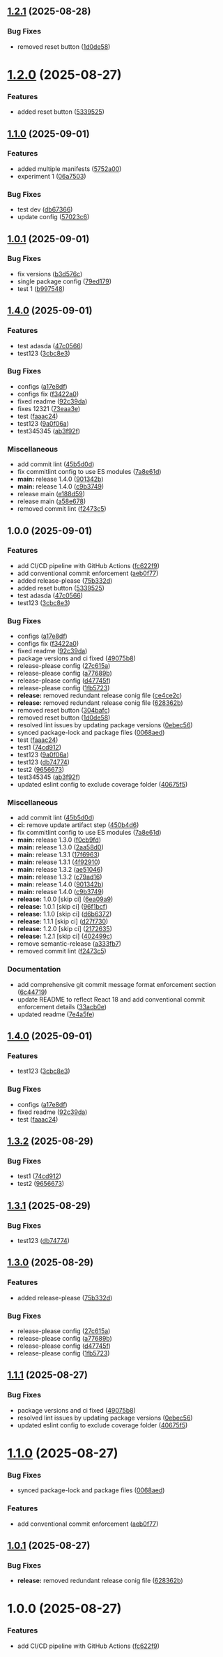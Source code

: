 ## [1.2.1](https://github.com/awais-ahmad-ili/release-automation-poc/compare/v1.2.0...v1.2.1) (2025-08-28)


### Bug Fixes

* removed reset button ([1d0de58](https://github.com/awais-ahmad-ili/release-automation-poc/commit/1d0de58d4498db0975a4acbf49d0a6d613693286))

# [1.2.0](https://github.com/awais-ahmad-ili/release-automation-poc/compare/v1.1.1...v1.2.0) (2025-08-27)


### Features

* added reset button ([5339525](https://github.com/awais-ahmad-ili/release-automation-poc/commit/5339525afc7b0c0ff5004c2967a3572f275df619))

## [1.1.0](https://github.com/awais-ahmad-ili/release-please-poc/compare/v1.0.1...v1.1.0) (2025-09-01)


### Features

* added multiple manifests ([5752a00](https://github.com/awais-ahmad-ili/release-please-poc/commit/5752a00d95285898d9de424fe31d47281d4ba84b))
* experiment 1 ([06a7503](https://github.com/awais-ahmad-ili/release-please-poc/commit/06a75032f60e48819f62803f65fd34d8aec1b815))


### Bug Fixes

* test dev ([db67366](https://github.com/awais-ahmad-ili/release-please-poc/commit/db6736665253e31818fa33ebbb02d85aa13f4c4b))
* update config ([57023c6](https://github.com/awais-ahmad-ili/release-please-poc/commit/57023c6c4f4620f8d7ff8623e7f5f9219161d7f7))

## [1.0.1](https://github.com/awais-ahmad-ili/release-please-poc/compare/v1.0.0...v1.0.1) (2025-09-01)


### Bug Fixes

* fix versions ([b3d576c](https://github.com/awais-ahmad-ili/release-please-poc/commit/b3d576c4dba1a9488f7b0fe615d19f277b8577ad))
* single package config ([79ed179](https://github.com/awais-ahmad-ili/release-please-poc/commit/79ed17961c86392795888151eb4330c143c64d70))
* test 1 ([b997548](https://github.com/awais-ahmad-ili/release-please-poc/commit/b9975483429c7e248dbee598e00c6278b4ffa449))

## [1.4.0](https://github.com/awais-ahmad-ili/release-automation-poc/compare/v1.3.2...v1.4.0) (2025-09-01)


### Features

* test adasda ([47c0566](https://github.com/awais-ahmad-ili/release-automation-poc/commit/47c0566aee01c6135fd0e7b7c881cba889d4dbc1))
* test123 ([3cbc8e3](https://github.com/awais-ahmad-ili/release-automation-poc/commit/3cbc8e3ea8fe1d1ce662f08037098d0686814e27))


### Bug Fixes

* configs ([a17e8df](https://github.com/awais-ahmad-ili/release-automation-poc/commit/a17e8df3c1e30562aca2230e87c9a64ae4510d64))
* configs fix ([f3422a0](https://github.com/awais-ahmad-ili/release-automation-poc/commit/f3422a0f89bcc42d154ef139bb6d040843906c29))
* fixed readme ([92c39da](https://github.com/awais-ahmad-ili/release-automation-poc/commit/92c39daa21de8b149a3fdc06ee3d78d91f516457))
* fixes 12321 ([73eaa3e](https://github.com/awais-ahmad-ili/release-automation-poc/commit/73eaa3e3a78e9162f4b6aff6e589f7326dccf04d))
* test ([faaac24](https://github.com/awais-ahmad-ili/release-automation-poc/commit/faaac243f15a11858638590ad64dce71bab9f104))
* test123 ([9a0f06a](https://github.com/awais-ahmad-ili/release-automation-poc/commit/9a0f06a7cca942a8034655f7975dad99191fb6b9))
* test345345 ([ab3f92f](https://github.com/awais-ahmad-ili/release-automation-poc/commit/ab3f92f526bce3ffbbc4c4f8ee8f852247ee411f))


### Miscellaneous

* add commit lint ([45b5d0d](https://github.com/awais-ahmad-ili/release-automation-poc/commit/45b5d0dccafc993c41a68f54b951c97891109dd5))
* fix commitlint config to use ES modules ([7a8e61d](https://github.com/awais-ahmad-ili/release-automation-poc/commit/7a8e61d53cef905ddf3ba8cc46be97c91da8505c))
* **main:** release 1.4.0 ([901342b](https://github.com/awais-ahmad-ili/release-automation-poc/commit/901342b7e43580c250e82ea29a2b1eb9b77e9cc5))
* **main:** release 1.4.0 ([c9b3749](https://github.com/awais-ahmad-ili/release-automation-poc/commit/c9b37498712f7763946a29a622aa10601e7d200c))
* release main ([e188d59](https://github.com/awais-ahmad-ili/release-automation-poc/commit/e188d5999ce4d96d43bb107522c3d99089c54d75))
* release main ([a58e678](https://github.com/awais-ahmad-ili/release-automation-poc/commit/a58e6780d55d408fa3027187246382f64e003bb4))
* removed commit lint ([f2473c5](https://github.com/awais-ahmad-ili/release-automation-poc/commit/f2473c504c9dd377b09deeade0e3b896da3a6bf5))

## 1.0.0 (2025-09-01)


### Features

* add CI/CD pipeline with GitHub Actions ([fc622f9](https://github.com/awais-ahmad-ili/release-automation-poc/commit/fc622f9478fe61be70fb1cc7720822b5e4a72192))
* add conventional commit enforcement ([aeb0f77](https://github.com/awais-ahmad-ili/release-automation-poc/commit/aeb0f77f3ca2ad3deacea34200a0304dd031ad87))
* added release-please ([75b332d](https://github.com/awais-ahmad-ili/release-automation-poc/commit/75b332d558df3d3902c521eb6e90b765a92fa2fb))
* added reset button ([5339525](https://github.com/awais-ahmad-ili/release-automation-poc/commit/5339525afc7b0c0ff5004c2967a3572f275df619))
* test adasda ([47c0566](https://github.com/awais-ahmad-ili/release-automation-poc/commit/47c0566aee01c6135fd0e7b7c881cba889d4dbc1))
* test123 ([3cbc8e3](https://github.com/awais-ahmad-ili/release-automation-poc/commit/3cbc8e3ea8fe1d1ce662f08037098d0686814e27))


### Bug Fixes

* configs ([a17e8df](https://github.com/awais-ahmad-ili/release-automation-poc/commit/a17e8df3c1e30562aca2230e87c9a64ae4510d64))
* configs fix ([f3422a0](https://github.com/awais-ahmad-ili/release-automation-poc/commit/f3422a0f89bcc42d154ef139bb6d040843906c29))
* fixed readme ([92c39da](https://github.com/awais-ahmad-ili/release-automation-poc/commit/92c39daa21de8b149a3fdc06ee3d78d91f516457))
* package versions and ci fixed ([49075b8](https://github.com/awais-ahmad-ili/release-automation-poc/commit/49075b83d6f8788c7eb789467c3afcd39571ff11))
* release-please config ([27c615a](https://github.com/awais-ahmad-ili/release-automation-poc/commit/27c615a74acc82ea633f22152fae2d187b37f391))
* release-please config ([a77689b](https://github.com/awais-ahmad-ili/release-automation-poc/commit/a77689be6226c521b6f8d8a7b6b4e6b86273a5d0))
* release-please config ([d47745f](https://github.com/awais-ahmad-ili/release-automation-poc/commit/d47745f25b05249dacd2c8cee65cc3c2efc13562))
* release-please config ([1fb5723](https://github.com/awais-ahmad-ili/release-automation-poc/commit/1fb5723d47fda57c10e0bce97c22c712b09482aa))
* **release:** removed redundant release conig file ([ce4ce2c](https://github.com/awais-ahmad-ili/release-automation-poc/commit/ce4ce2c34144185f4962fa7d216cf28cdfcae8f3))
* **release:** removed redundant release conig file ([628362b](https://github.com/awais-ahmad-ili/release-automation-poc/commit/628362bbb246a1df9779ff8aa1c774741579702c))
* removed reset button ([304bafc](https://github.com/awais-ahmad-ili/release-automation-poc/commit/304bafc23dec562a7200bfecfea851224653582d))
* removed reset button ([1d0de58](https://github.com/awais-ahmad-ili/release-automation-poc/commit/1d0de58d4498db0975a4acbf49d0a6d613693286))
* resolved lint issues by updating package versions ([0ebec56](https://github.com/awais-ahmad-ili/release-automation-poc/commit/0ebec56672f08aea544d057d8be407233f858374))
* synced package-lock and package files ([0068aed](https://github.com/awais-ahmad-ili/release-automation-poc/commit/0068aedc5ffcc6abda568b761998cde801f32c74))
* test ([faaac24](https://github.com/awais-ahmad-ili/release-automation-poc/commit/faaac243f15a11858638590ad64dce71bab9f104))
* test1 ([74cd912](https://github.com/awais-ahmad-ili/release-automation-poc/commit/74cd9125c952a63c83029a0881a789b4834d36e8))
* test123 ([9a0f06a](https://github.com/awais-ahmad-ili/release-automation-poc/commit/9a0f06a7cca942a8034655f7975dad99191fb6b9))
* test123 ([db74774](https://github.com/awais-ahmad-ili/release-automation-poc/commit/db74774c1bd4d9085510c5af2eda8bfbaa6bcb65))
* test2 ([9656673](https://github.com/awais-ahmad-ili/release-automation-poc/commit/9656673efdd4bc4555cd5f167ac0ea39bc155544))
* test345345 ([ab3f92f](https://github.com/awais-ahmad-ili/release-automation-poc/commit/ab3f92f526bce3ffbbc4c4f8ee8f852247ee411f))
* updated eslint config to exclude coverage folder ([40675f5](https://github.com/awais-ahmad-ili/release-automation-poc/commit/40675f5f1b0088bb2e7ef197c315ca42788a166e))


### Miscellaneous

* add commit lint ([45b5d0d](https://github.com/awais-ahmad-ili/release-automation-poc/commit/45b5d0dccafc993c41a68f54b951c97891109dd5))
* **ci:** remove update artifact step ([450b4d6](https://github.com/awais-ahmad-ili/release-automation-poc/commit/450b4d6e85e1b4df98127d56892ab2e6bfddf2f5))
* fix commitlint config to use ES modules ([7a8e61d](https://github.com/awais-ahmad-ili/release-automation-poc/commit/7a8e61d53cef905ddf3ba8cc46be97c91da8505c))
* **main:** release 1.3.0 ([f0cb9fd](https://github.com/awais-ahmad-ili/release-automation-poc/commit/f0cb9fdfe564049b928a938f6ccc31455b3c17a3))
* **main:** release 1.3.0 ([2aa58d0](https://github.com/awais-ahmad-ili/release-automation-poc/commit/2aa58d0cb5323a19c0e8c55699efdb5e0ba5fdd9))
* **main:** release 1.3.1 ([17f6963](https://github.com/awais-ahmad-ili/release-automation-poc/commit/17f6963fda578f39c4f9bbba6508245fdfe8c85a))
* **main:** release 1.3.1 ([4f92910](https://github.com/awais-ahmad-ili/release-automation-poc/commit/4f92910cf15f0fd182258831054a4bf546b4ffed))
* **main:** release 1.3.2 ([ae51046](https://github.com/awais-ahmad-ili/release-automation-poc/commit/ae510469e4b98a83861a0c064c8d63ab1a14f3c8))
* **main:** release 1.3.2 ([c79ad16](https://github.com/awais-ahmad-ili/release-automation-poc/commit/c79ad16ad40340af30dc6064030ce2f80f08ebe2))
* **main:** release 1.4.0 ([901342b](https://github.com/awais-ahmad-ili/release-automation-poc/commit/901342b7e43580c250e82ea29a2b1eb9b77e9cc5))
* **main:** release 1.4.0 ([c9b3749](https://github.com/awais-ahmad-ili/release-automation-poc/commit/c9b37498712f7763946a29a622aa10601e7d200c))
* **release:** 1.0.0 [skip ci] ([6ea09a9](https://github.com/awais-ahmad-ili/release-automation-poc/commit/6ea09a973408057713387faf4c107c96d8023d22))
* **release:** 1.0.1 [skip ci] ([96f1bcf](https://github.com/awais-ahmad-ili/release-automation-poc/commit/96f1bcfa43fb3494f17c44e76a30bedabe02ea8b))
* **release:** 1.1.0 [skip ci] ([d6b6372](https://github.com/awais-ahmad-ili/release-automation-poc/commit/d6b63727777055a2603c79213477241709b47eff))
* **release:** 1.1.1 [skip ci] ([d27f730](https://github.com/awais-ahmad-ili/release-automation-poc/commit/d27f7302e3f14ca52b44971eed28510674502d38))
* **release:** 1.2.0 [skip ci] ([2172635](https://github.com/awais-ahmad-ili/release-automation-poc/commit/2172635b8f8bde31452b1534759b17d7337f1350))
* **release:** 1.2.1 [skip ci] ([402499c](https://github.com/awais-ahmad-ili/release-automation-poc/commit/402499c245f2f270b82c71409266cd31a1ab826a))
* remove semantic-release ([a333fb7](https://github.com/awais-ahmad-ili/release-automation-poc/commit/a333fb789e23751c95478db021d0dcd2519c36ca))
* removed commit lint ([f2473c5](https://github.com/awais-ahmad-ili/release-automation-poc/commit/f2473c504c9dd377b09deeade0e3b896da3a6bf5))


### Documentation

* add comprehensive git commit message format enforcement section ([6c44719](https://github.com/awais-ahmad-ili/release-automation-poc/commit/6c447195db81ff16c41954631299ec74228f7ebe))
* update README to reflect React 18 and add conventional commit enforcement details ([33acb0e](https://github.com/awais-ahmad-ili/release-automation-poc/commit/33acb0e8d3830daf7ae31a174c0b877cff3c8d96))
* updated readme ([7e4a5fe](https://github.com/awais-ahmad-ili/release-automation-poc/commit/7e4a5fe09cd88cd84ada384de33b2787fa185ef5))

## [1.4.0](https://github.com/awais-ahmad-ili/release-automation-poc/compare/v1.3.2...v1.4.0) (2025-09-01)


### Features

* test123 ([3cbc8e3](https://github.com/awais-ahmad-ili/release-automation-poc/commit/3cbc8e3ea8fe1d1ce662f08037098d0686814e27))


### Bug Fixes

* configs ([a17e8df](https://github.com/awais-ahmad-ili/release-automation-poc/commit/a17e8df3c1e30562aca2230e87c9a64ae4510d64))
* fixed readme ([92c39da](https://github.com/awais-ahmad-ili/release-automation-poc/commit/92c39daa21de8b149a3fdc06ee3d78d91f516457))
* test ([faaac24](https://github.com/awais-ahmad-ili/release-automation-poc/commit/faaac243f15a11858638590ad64dce71bab9f104))

## [1.3.2](https://github.com/awais-ahmad-ili/release-automation-poc/compare/v1.3.1...v1.3.2) (2025-08-29)


### Bug Fixes

* test1 ([74cd912](https://github.com/awais-ahmad-ili/release-automation-poc/commit/74cd9125c952a63c83029a0881a789b4834d36e8))
* test2 ([9656673](https://github.com/awais-ahmad-ili/release-automation-poc/commit/9656673efdd4bc4555cd5f167ac0ea39bc155544))

## [1.3.1](https://github.com/awais-ahmad-ili/release-automation-poc/compare/v1.3.0...v1.3.1) (2025-08-29)


### Bug Fixes

* test123 ([db74774](https://github.com/awais-ahmad-ili/release-automation-poc/commit/db74774c1bd4d9085510c5af2eda8bfbaa6bcb65))

## [1.3.0](https://github.com/awais-ahmad-ili/release-automation-poc/compare/v1.2.1...v1.3.0) (2025-08-29)


### Features

* added release-please ([75b332d](https://github.com/awais-ahmad-ili/release-automation-poc/commit/75b332d558df3d3902c521eb6e90b765a92fa2fb))


### Bug Fixes

* release-please config ([27c615a](https://github.com/awais-ahmad-ili/release-automation-poc/commit/27c615a74acc82ea633f22152fae2d187b37f391))
* release-please config ([a77689b](https://github.com/awais-ahmad-ili/release-automation-poc/commit/a77689be6226c521b6f8d8a7b6b4e6b86273a5d0))
* release-please config ([d47745f](https://github.com/awais-ahmad-ili/release-automation-poc/commit/d47745f25b05249dacd2c8cee65cc3c2efc13562))
* release-please config ([1fb5723](https://github.com/awais-ahmad-ili/release-automation-poc/commit/1fb5723d47fda57c10e0bce97c22c712b09482aa))

## [1.1.1](https://github.com/awais-ahmad-ili/release-automation-poc/compare/v1.1.0...v1.1.1) (2025-08-27)


### Bug Fixes

* package versions and ci fixed ([49075b8](https://github.com/awais-ahmad-ili/release-automation-poc/commit/49075b83d6f8788c7eb789467c3afcd39571ff11))
* resolved lint issues by updating package versions ([0ebec56](https://github.com/awais-ahmad-ili/release-automation-poc/commit/0ebec56672f08aea544d057d8be407233f858374))
* updated eslint config to exclude coverage folder ([40675f5](https://github.com/awais-ahmad-ili/release-automation-poc/commit/40675f5f1b0088bb2e7ef197c315ca42788a166e))

# [1.1.0](https://github.com/awais-ahmad-ili/release-automation-poc/compare/v1.0.1...v1.1.0) (2025-08-27)


### Bug Fixes

* synced package-lock and package files ([0068aed](https://github.com/awais-ahmad-ili/release-automation-poc/commit/0068aedc5ffcc6abda568b761998cde801f32c74))


### Features

* add conventional commit enforcement ([aeb0f77](https://github.com/awais-ahmad-ili/release-automation-poc/commit/aeb0f77f3ca2ad3deacea34200a0304dd031ad87))

## [1.0.1](https://github.com/awais-ahmad-ili/release-automation-poc/compare/v1.0.0...v1.0.1) (2025-08-27)


### Bug Fixes

* **release:** removed redundant release conig file ([628362b](https://github.com/awais-ahmad-ili/release-automation-poc/commit/628362bbb246a1df9779ff8aa1c774741579702c))

# 1.0.0 (2025-08-27)


### Features

* add CI/CD pipeline with GitHub Actions ([fc622f9](https://github.com/awais-ahmad-ili/release-automation-poc/commit/fc622f9478fe61be70fb1cc7720822b5e4a72192))
